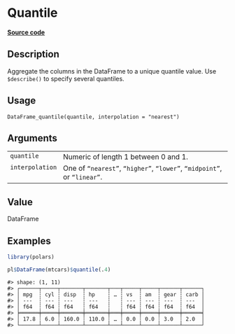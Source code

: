 

# Quantile

[**Source code**](https://github.com/pola-rs/r-polars/tree/main/R/dataframe__frame.R#L1258)

## Description

Aggregate the columns in the DataFrame to a unique quantile value. Use
<code style="white-space: pre;">$describe()</code> to specify several
quantiles.

## Usage

<pre><code class='language-R'>DataFrame_quantile(quantile, interpolation = "nearest")
</code></pre>

## Arguments

<table>
<tr>
<td style="white-space: nowrap; font-family: monospace; vertical-align: top">
<code id="DataFrame_quantile_:_quantile">quantile</code>
</td>
<td>
Numeric of length 1 between 0 and 1.
</td>
</tr>
<tr>
<td style="white-space: nowrap; font-family: monospace; vertical-align: top">
<code id="DataFrame_quantile_:_interpolation">interpolation</code>
</td>
<td>
One of <code>“nearest”</code>, <code>“higher”</code>,
<code>“lower”</code>, <code>“midpoint”</code>, or <code>“linear”</code>.
</td>
</tr>
</table>

## Value

DataFrame

## Examples

``` r
library(polars)

pl$DataFrame(mtcars)$quantile(.4)
```

    #> shape: (1, 11)
    #> ┌──────┬─────┬───────┬───────┬───┬─────┬─────┬──────┬──────┐
    #> │ mpg  ┆ cyl ┆ disp  ┆ hp    ┆ … ┆ vs  ┆ am  ┆ gear ┆ carb │
    #> │ ---  ┆ --- ┆ ---   ┆ ---   ┆   ┆ --- ┆ --- ┆ ---  ┆ ---  │
    #> │ f64  ┆ f64 ┆ f64   ┆ f64   ┆   ┆ f64 ┆ f64 ┆ f64  ┆ f64  │
    #> ╞══════╪═════╪═══════╪═══════╪═══╪═════╪═════╪══════╪══════╡
    #> │ 17.8 ┆ 6.0 ┆ 160.0 ┆ 110.0 ┆ … ┆ 0.0 ┆ 0.0 ┆ 3.0  ┆ 2.0  │
    #> └──────┴─────┴───────┴───────┴───┴─────┴─────┴──────┴──────┘
